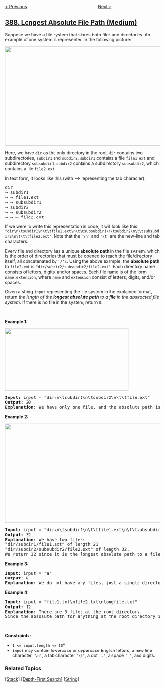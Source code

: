 <!--|This file generated by command(leetcode description); DO NOT EDIT.    |-->
<!--+----------------------------------------------------------------------+-->
<!--|@author    awesee <openset.wang@gmail.com>                           |-->
<!--|@link      https://github.com/awesee                                 |-->
<!--|@home      https://github.com/awesee/leetcode                        |-->
<!--+----------------------------------------------------------------------+-->

[< Previous](../first-unique-character-in-a-string "First Unique Character in a String")
　　　　　　　　　　　　　　　　
[Next >](../find-the-difference "Find the Difference")

## [388. Longest Absolute File Path (Medium)](https://leetcode.com/problems/longest-absolute-file-path "文件的最长绝对路径")

<p>Suppose we have a file system that stores both files and directories. An example of one system is represented in the following picture:</p>

<p><img alt="" src="https://assets.leetcode.com/uploads/2020/08/28/mdir.jpg" style="width: 681px; height: 322px;" /></p>

<p>Here, we have <code>dir</code> as the only directory in the root. <code>dir</code> contains two subdirectories, <code>subdir1</code> and <code>subdir2</code>. <code>subdir1</code> contains a file <code>file1.ext</code> and subdirectory <code>subsubdir1</code>. <code>subdir2</code> contains a subdirectory <code>subsubdir2</code>, which contains a file <code>file2.ext</code>.</p>

<p>In text form, it looks like this (with ⟶ representing the tab character):</p>

<pre>
dir
⟶ subdir1
⟶ ⟶ file1.ext
⟶ ⟶ subsubdir1
⟶ subdir2
⟶ ⟶ subsubdir2
⟶ ⟶ ⟶ file2.ext
</pre>

<p>If we were to write this representation in code, it will look like this: <code>&quot;dir\n\tsubdir1\n\t\tfile1.ext\n\t\tsubsubdir1\n\tsubdir2\n\t\tsubsubdir2\n\t\t\tfile2.ext&quot;</code>. Note that the <code>&#39;\n&#39;</code> and <code>&#39;\t&#39;</code> are the new-line and tab characters.</p>

<p>Every file and directory has a unique <strong>absolute path</strong> in the file system, which is the order of directories that must be opened to reach the file/directory itself, all concatenated by <code>&#39;/&#39;s</code>. Using the above example, the <strong>absolute path</strong> to <code>file2.ext</code> is <code>&quot;dir/subdir2/subsubdir2/file2.ext&quot;</code>. Each directory name consists of letters, digits, and/or spaces. Each file name is of the form <code>name.extension</code>, where <code>name</code> and <code>extension</code> consist of letters, digits, and/or spaces.</p>

<p>Given a string <code>input</code> representing the file system in the explained format, return <em>the length of the <strong>longest absolute path</strong> to a <strong>file</strong> in the abstracted file system</em>. If there is no file in the system, return <code>0</code>.</p>

<p>&nbsp;</p>
<p><strong>Example 1:</strong></p>
<img alt="" src="https://assets.leetcode.com/uploads/2020/08/28/dir1.jpg" style="width: 401px; height: 202px;" />
<pre>
<strong>Input:</strong> input = &quot;dir\n\tsubdir1\n\tsubdir2\n\t\tfile.ext&quot;
<strong>Output:</strong> 20
<strong>Explanation:</strong> We have only one file, and the absolute path is &quot;dir/subdir2/file.ext&quot; of length 20.
</pre>

<p><strong>Example 2:</strong></p>
<img alt="" src="https://assets.leetcode.com/uploads/2020/08/28/dir2.jpg" style="width: 641px; height: 322px;" />
<pre>
<strong>Input:</strong> input = &quot;dir\n\tsubdir1\n\t\tfile1.ext\n\t\tsubsubdir1\n\tsubdir2\n\t\tsubsubdir2\n\t\t\tfile2.ext&quot;
<strong>Output:</strong> 32
<strong>Explanation:</strong> We have two files:
&quot;dir/subdir1/file1.ext&quot; of length 21
&quot;dir/subdir2/subsubdir2/file2.ext&quot; of length 32.
We return 32 since it is the longest absolute path to a file.
</pre>

<p><strong>Example 3:</strong></p>

<pre>
<strong>Input:</strong> input = &quot;a&quot;
<strong>Output:</strong> 0
<strong>Explanation:</strong> We do not have any files, just a single directory named &quot;a&quot;.
</pre>

<p><strong>Example 4:</strong></p>

<pre>
<strong>Input:</strong> input = &quot;file1.txt\nfile2.txt\nlongfile.txt&quot;
<strong>Output:</strong> 12
<strong>Explanation:</strong> There are 3 files at the root directory.
Since the absolute path for anything at the root directory is just the name itself, the answer is &quot;longfile.txt&quot; with length 12.
</pre>

<p>&nbsp;</p>
<p><strong>Constraints:</strong></p>

<ul>
	<li><code>1 &lt;= input.length &lt;= 10<sup>4</sup></code></li>
	<li><code>input</code> may contain lowercase or uppercase English letters, a new line character <code>&#39;\n&#39;</code>, a tab character <code>&#39;\t&#39;</code>, a dot <code>&#39;.&#39;</code>, a space <code>&#39; &#39;</code>, and digits.</li>
</ul>

### Related Topics
  [[Stack](../../tag/stack/README.md)]
  [[Depth-First Search](../../tag/depth-first-search/README.md)]
  [[String](../../tag/string/README.md)]
